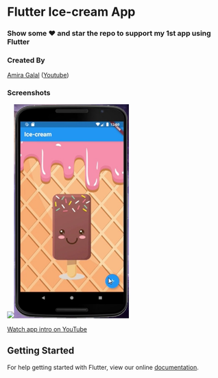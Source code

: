 # Flutter Ice-cream App

### Show some :heart: and star the repo to support my 1st app using Flutter 

### Created By
[Amira Galal](https://github.com/Amirag96) ([Youtube](https://www.youtube.com/channel/UCJl8-U8frbCvbU29YXbgh9A))


### Screenshots

<img src="AppDemo.gif" height="500em" /><img src="Screenshot.jpg" height="500em" />

[Watch app intro on YouTube](https://youtu.be/ubC28XmIPDE)


## Getting Started

For help getting started with Flutter, view our online
[documentation](https://flutter.io/).




